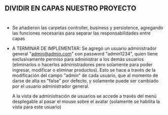 
## DIVIDIR EN CAPAS NUESTRO PROYECTO
#

* Se añadieron las carpetas controller, business y persistence, agregando las funciones necesarias para separar las responsabilidades entre capas

* A TERMINAR DE IMPLEMENTAR:  Se agregó un usuario administrador general "admin@admin.com" con password "admin1234", quien tiene exclusivamente permiso para administrar a los demás usuarios (eliminarlos o hacerlos administradores pero solamente para poder ingresar, modificar o eliminar productos).  Esto se hace a través de la modificación del campo "admin" de cada usuario, que al momento de darse de alta es "false" por defecto, y solamente puede ser cambiado por el usuario administrador general.
  
  A la vista de administración de usuarios se accede a través del menú desplegable al pasar el mouse sobre el avatar (solamente se habilita la vista para este usuario)